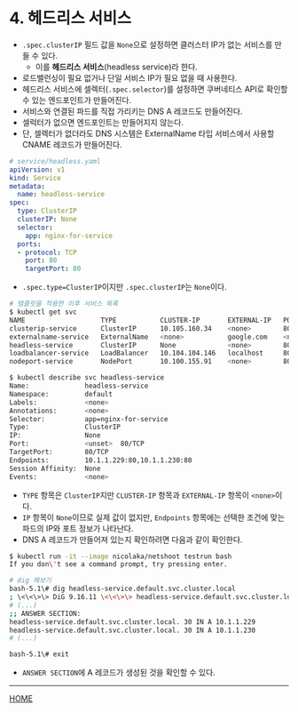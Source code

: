 # 4. 헤드리스 서비스

- `.spec.clusterIP` 필드 값을 `None`으로 설정하면 클러스터 IP가 없는 서비스를 만들 수 있다.
    - 이를 **헤드리스 서비스**(headless service)라 한다.
- 로드밸런싱이 필요 없거나 단일 서비스 IP가 필요 없을 때 사용한다.
- 헤드리스 서비스에 셀렉터(`.spec.selector`)를 설정하면 쿠버네티스 API로 확인할 수 있는 엔드포인트가 만들어진다.
- 서비스와 연결된 파드를 직접 가리키는 DNS A 레코드도 만들어진다.
- 셀럭터가 없으면 엔드포인트는 만들어지지 않는다.
- 단, 셀렉터가 없더라도 DNS 시스템은 ExternalName 타입 서비스에서 사용할 CNAME 레코드가 만들어진다.

```yaml
# service/headless.yaml
apiVersion: v1
kind: Service
metadata:
  name: headless-service
spec:
  type: ClusterIP
  clusterIP: None
  selector:
    app: nginx-for-service
  ports:
  - protocol: TCP
    port: 80
    targetPort: 80
```

- `.spec.type=ClusterIP`이지만 `.spec.clusterIP`는 `None`이다.

```zsh
# 템플릿을 적용한 이후 서비스 목록
$ kubectl get svc
NAME                   TYPE           CLUSTER-IP       EXTERNAL-IP   PORT(S)        AGE
clusterip-service      ClusterIP      10.105.160.34    <none>        80/TCP         25h
externalname-service   ExternalName   <none>           google.com    <none>         22h
headless-service       ClusterIP      None             <none>        80/TCP         20s
loadbalancer-service   LoadBalancer   10.104.104.146   localhost     80:32142/TCP   24h
nodeport-service       NodePort       10.100.155.91    <none>        80:30080/TCP   25h

$ kubectl describe svc headless-service
Name:              headless-service
Namespace:         default
Labels:            <none>
Annotations:       <none>
Selector:          app=nginx-for-service
Type:              ClusterIP
IP:                None
Port:              <unset>  80/TCP
TargetPort:        80/TCP
Endpoints:         10.1.1.229:80,10.1.1.230:80
Session Affinity:  None
Events:            <none>
```

- `TYPE` 항목은 `ClusterIP`지만 `CLUSTER-IP` 항목과 `EXTERNAL-IP` 항목이 `<none>`이다.
- `IP` 항목이 `None`이므로 실제 값이 없지만, `Endpoints` 항목에는 선택한 조건에 맞는 파드의 IP와 포트 정보가 나타난다.
- DNS A 레코드가 만들어져 있는지 확인하려면 다음과 같이 확인한다.

```zsh
$ kubectl run -it --image nicolaka/netshoot testrun bash
If you don\'t see a command prompt, try pressing enter.

# dig 해보기
bash-5.1\# dig headless-service.default.svc.cluster.local
; \<\<\>\> DiG 9.16.11 \<\<\>\> headless-service.default.svc.cluster.local
# (...)
;; ANSWER SECTION:
headless-service.default.svc.cluster.local. 30 IN A 10.1.1.229
headless-service.default.svc.cluster.local. 30 IN A 10.1.1.230
# (...)

bash-5.1\# exit
```

- `ANSWER SECTION`에 A 레코드가 생성된 것을 확인할 수 있다.

-----
[HOME](./index.md)
